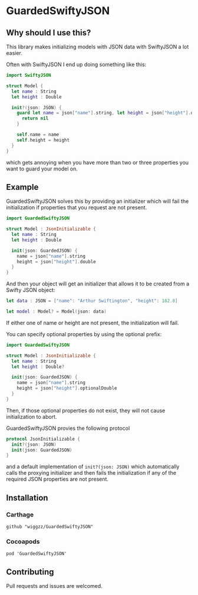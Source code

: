 # GuardedSwiftyJSON

## Why should I use this?

This library makes initializing models with JSON data with SwiftyJSON a lot easier.

Often with SwiftyJSON I end up doing something like this:

```swift
import SwiftyJSON

struct Model {
  let name : String
  let height : Double

  init?(json: JSON) {
    guard let name = json["name"].string, let height = json["height"].double else {
      return nil
    }

    self.name = name
    self.height = height
  }
}
```

which gets annoying when you have more than two or three properties you want to guard your model on.

## Example

GuardedSwiftyJSON solves this by providing an initializer which will fail the initialization if properties that you request are not present.

```swift
import GuardedSwiftyJSON

struct Model : JsonInitializable {
  let name : String
  let height : Double

  init(json: GuardedJSON) {
    name = json["name"].string
    height = json["height"].double
  }
}
```

And then your object will get an initializer that allows it to be created from a Swifty JSON object:

```swift
let data : JSON = ["name": "Arthur Swiftington", "height": 182.8]

let model : Model? = Model(json: data)
```

If either one of name or height are not present, the initialization will fail.

You can specify optional properties by using the optional prefix:
```swift
import GuardedSwiftyJSON

struct Model : JsonInitializable {
  let name : String
  let height : Double?

  init(json: GuardedJSON) {
    name = json["name"].string
    height = json["height"].optionalDouble
  }
}
```
Then, if those optional properties do not exist, they will not cause initialization to abort.

GuardedSwiftyJSON provies the following protocol
```swift
protocol JsonInitializable {
  init?(json: JSON)
  init(json: GuardedJSON)
}
```
and a default implementation of `init?(json: JSON)` which automatically calls the proxying initializer and then fails the initialization if any of the required JSON properties are not present.

## Installation

### Carthage

    github "wiggzz/GuardedSwiftyJSON"

### Cocoapods

    pod 'GuardedSwiftyJSON'

## Contributing

Pull requests and issues are welcomed.
